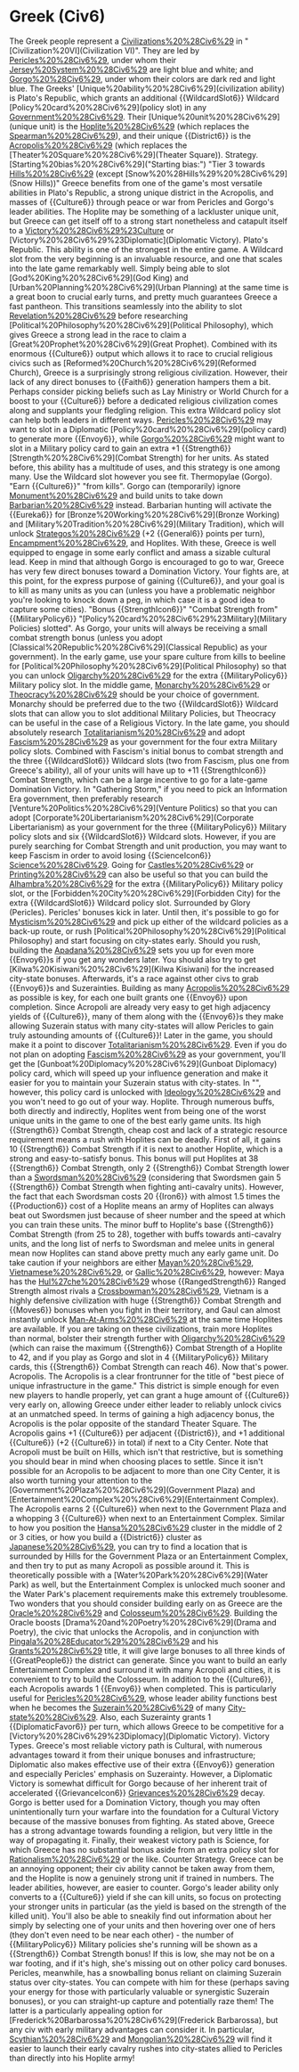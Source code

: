 # Greek (Civ6)

The Greek people represent a [Civilizations%20%28Civ6%29](civilization) in "[Civilization%20VI](Civilization VI)". They are led by [Pericles%20%28Civ6%29](Pericles), under whom their [Jersey%20System%20%28Civ6%29](colors) are light blue and white; and [Gorgo%20%28Civ6%29](Gorgo), under whom their colors are dark red and light blue.
The Greeks' [Unique%20ability%20%28Civ6%29](civilization ability) is Plato's Republic, which grants an additional {{WildcardSlot6}} Wildcard [Policy%20card%20%28Civ6%29](policy slot) in any [Government%20%28Civ6%29](government). Their [Unique%20unit%20%28Civ6%29](unique unit) is the [Hoplite%20%28Civ6%29](Hoplite) (which replaces the [Spearman%20%28Civ6%29](Spearman)), and their unique {{District6}} is the [Acropolis%20%28Civ6%29](Acropolis) (which replaces the [Theater%20Square%20%28Civ6%29](Theater Square)).
Strategy.
[Starting%20bias%20%28Civ6%29]("Starting bias:") "Tier 3 towards [Hills%20%28Civ6%29](Hills) (except [Snow%20%28Hills%29%20%28Civ6%29](Snow Hills))"
Greece benefits from one of the game's most versatile abilities in Plato's Republic, a strong unique district in the Acropolis, and masses of {{Culture6}} through peace or war from Pericles and Gorgo's leader abilities. The Hoplite may be something of a lackluster unique unit, but Greece can get itself off to a strong start nonetheless and catapult itself to a [Victory%20%28Civ6%29%23Culture](Cultural) or [Victory%20%28Civ6%29%23Diplomatic](Diplomatic Victory).
Plato's Republic.
This ability is one of the strongest in the entire game. A Wildcard slot from the very beginning is an invaluable resource, and one that scales into the late game remarkably well. Simply being able to slot [God%20King%20%28Civ6%29](God King) and [Urban%20Planning%20%28Civ6%29](Urban Planning) at the same time is a great boon to crucial early turns, and pretty much guarantees Greece a fast pantheon. This transitions seamlessly into the ability to slot [Revelation%20%28Civ6%29](Revelation) before researching [Political%20Philosophy%20%28Civ6%29](Political Philosophy), which gives Greece a strong lead in the race to claim a [Great%20Prophet%20%28Civ6%29](Great Prophet). Combined with its enormous {{Culture6}} output which allows it to race to crucial religious civics such as [Reformed%20Church%20%28Civ6%29](Reformed Church), Greece is a surprisingly strong religious civilization. However, their lack of any direct bonuses to {{Faith6}} generation hampers them a bit. Perhaps consider picking beliefs such as Lay Ministry or World Church for a boost to your {{Culture6}} before a dedicated religious civilization comes along and supplants your fledgling religion. 
This extra Wildcard policy slot can help both leaders in different ways. [Pericles%20%28Civ6%29](Pericles) may want to slot in a Diplomatic [Policy%20card%20%28Civ6%29](policy card) to generate more {{Envoy6}}, while [Gorgo%20%28Civ6%29](Gorgo) might want to slot in a Military policy card to gain an extra +1 {{Strength6}} [Strength%20%28Civ6%29](Combat Strength) for her units.
As stated before, this ability has a multitude of uses, and this strategy is one among many. Use the Wildcard slot however you see fit.
Thermopylae (Gorgo).
"Earn {{Culture6}}" "from kills".
Gorgo can (temporarily) ignore [Monument%20%28Civ6%29](Monuments) and build units to take down [Barbarian%20%28Civ6%29](barbarians) instead. Barbarian hunting will activate the {{Eureka6}} for [Bronze%20Working%20%28Civ6%29](Bronze Working) and [Military%20Tradition%20%28Civ6%29](Military Tradition), which will unlock [Strategos%20%28Civ6%29](Strategos) (+2 {{General6}} points per turn), [Encampment%20%28Civ6%29](Encampments), and Hoplites. With these, Greece is well equipped to engage in some early conflict and amass a sizable cultural lead. Keep in mind that although Gorgo is encouraged to go to war, Greece has very few direct bonuses toward a Domination Victory. Your fights are, at this point, for the express purpose of gaining {{Culture6}}, and your goal is to kill as many units as you can (unless you have a problematic neighbor you're looking to knock down a peg, in which case it is a good idea to capture some cities). 
"Bonus {{StrengthIcon6}}" "Combat Strength from" {{MilitaryPolicy6}} "[Policy%20card%20%28Civ6%29%23Military](Military Policies) slotted".
As Gorgo, your units will always be receiving a small combat strength bonus (unless you adopt [Classical%20Republic%20%28Civ6%29](Classical Republic) as your government). In the early game, use your spare culture from kills to beeline for [Political%20Philosophy%20%28Civ6%29](Political Philosophy) so that you can unlock [Oligarchy%20%28Civ6%29](Oligarchy) for the extra {{MilitaryPolicy6}} Military policy slot. In the middle game, [Monarchy%20%28Civ6%29](Monarchy) or [Theocracy%20%28Civ6%29](Theocracy) should be your choice of government. Monarchy should be preferred due to the two {{WildcardSlot6}} Wildcard slots that can allow you to slot additional Military Policies, but Theocracy can be useful in the case of a Religious Victory. In the late game, you should absolutely research [Totalitarianism%20%28Civ6%29](Totalitarianism) and adopt [Fascism%20%28Civ6%29](Fascism) as your government for the four extra Military policy slots. Combined with Fascism's initial bonus to combat strength and the three {{WildcardSlot6}} Wildcard slots (two from Fascism, plus one from Greece's ability), all of your units will have up to +11 {{StrengthIcon6}} Combat Strength, which can be a large incentive to go for a late-game Domination Victory. In "Gathering Storm," if you need to pick an Information Era government, then preferably research [Venture%20Politics%20%28Civ6%29](Venture Politics) so that you can adopt [Corporate%20Libertarianism%20%28Civ6%29](Corporate Libertarianism) as your government for the three {{MilitaryPolicy6}} Military policy slots and six {{WildcardSlot6}} Wildcard slots. However, if you are purely searching for Combat Strength and unit production, you may want to keep Fascism in order to avoid losing {{ScienceIcon6}} [Science%20%28Civ6%29](Science). Going for [Castles%20%28Civ6%29](Castles) or [Printing%20%28Civ6%29](Printing) can also be useful so that you can build the [Alhambra%20%28Civ6%29](Alhambra) for the extra {{MilitaryPolicy6}} Military policy slot, or the [Forbidden%20City%20%28Civ6%29](Forbidden City) for the extra {{WildcardSlot6}} Wildcard policy slot. 
Surrounded by Glory (Pericles).
Pericles' bonuses kick in later. Until then, it's possible to go for [Mysticism%20%28Civ6%29](Mysticism) and pick up either of the wildcard policies as a back-up route, or rush [Political%20Philosophy%20%28Civ6%29](Political Philosophy) and start focusing on city-states early. Should you rush, building the [Apadana%20%28Civ6%29](Apadana) sets you up for even more {{Envoy6}}s if you get any wonders later. You should also try to get [Kilwa%20Kisiwani%20%28Civ6%29](Kilwa Kisiwani) for the increased city-state bonuses. Afterwards, it's a race against other civs to grab {{Envoy6}}s and Suzerainties. Building as many [Acropolis%20%28Civ6%29](Acropoli) as possible is key, for each one built grants one {{Envoy6}} upon completion. Since Acropoli are already very easy to get high adjacency yields of {{Culture6}}, many of them along with the {{Envoy6}}s they make allowing Suzerain status with many city-states will allow Pericles to gain truly astounding amounts of {{Culture6}}!
Later in the game, you should make it a point to discover [Totalitarianism%20%28Civ6%29](Totalitarianism). Even if you do not plan on adopting [Fascism%20%28Civ6%29](Fascism) as your government, you'll get the [Gunboat%20Diplomacy%20%28Civ6%29](Gunboat Diplomacy) policy card, which will speed up your influence generation and make it easier for you to maintain your Suzerain status with city-states. In "", however, this policy card is unlocked with [Ideology%20%28Civ6%29](Ideology) and you won't need to go out of your way.
Hoplite.
Through numerous buffs, both directly and indirectly, Hoplites went from being one of the worst unique units in the game to one of the best early game units. Its high {{Strength6}} Combat Strength, cheap cost and lack of a strategic resource requirement means a rush with Hoplites can be deadly.
First of all, it gains 10 {{Strength6}} Combat Strength if it is next to another Hoplite, which is a strong and easy-to-satisfy bonus. This bonus will put Hoplites at 38 {{Strength6}} Combat Strength, only 2 {{Strength6}} Combat Strength lower than a [Swordsman%20%28Civ6%29](Swordsman) (considering that Swordsmen gain 5 {{Strength6}} Combat Strength when fighting anti-cavalry units). However, the fact that each Swordsman costs 20 {{Iron6}} with almost 1.5 times the {{Production6}} cost of a Hoplite means an army of Hoplites can always beat out Swordsmen just because of sheer number and the speed at which you can train these units.
The minor buff to Hoplite's base {{Strength6}} Combat Strength (from 25 to 28), together with buffs towards anti-cavalry units, and the long list of nerfs to Swordsman and melee units in general mean now Hoplites can stand above pretty much any early game unit. Do take caution if your neighbors are either [Mayan%20%28Civ6%29](Maya), [Vietnamese%20%28Civ6%29](Vietnam), or [Gallic%20%28Civ6%29](Gaul), however: Maya has the [Hul%27che%20%28Civ6%29](Hul'che) whose {{RangedStrength6}} Ranged Strength almost rivals a [Crossbowman%20%28Civ6%29](Crossbowman), Vietnam is a highly defensive civilization with huge {{Strength6}} Combat Strength and {{Moves6}} bonuses when you fight in their territory, and Gaul can almost instantly unlock [Man-At-Arms%20%28Civ6%29](Man-At-Arms) at the same time Hoplites are available. If you are taking on these civilizations, train more Hoplites than normal, bolster their strength further with [Oligarchy%20%28Civ6%29](Oligarchy) (which can raise the maximum {{Strength6}} Combat Strength of a Hoplite to 42, and if you play as Gorgo and slot in 4 {{MilitaryPolicy6}} Military cards, this {{Strength6}} Combat Strength can reach 46). Now that's power.
Acropolis.
The Acropolis is a clear frontrunner for the title of "best piece of unique infrastructure in the game." This district is simple enough for even new players to handle properly, yet can grant a huge amount of {{Culture6}} very early on, allowing Greece under either leader to reliably unlock civics at an unmatched speed.
In terms of gaining a high adjacency bonus, the Acropolis is the polar opposite of the standard Theater Square. The Acropolis gains +1 {{Culture6}} per adjacent {{District6}}, and +1 additional {{Culture6}} (+2 {{Culture6}} in total) if next to a City Center. Note that Acropoli must be built on Hills, which isn't that restrictive, but is something you should bear in mind when choosing places to settle. Since it isn't possible for an Acropolis to be adjacent to more than one City Center, it is also worth turning your attention to the [Government%20Plaza%20%28Civ6%29](Government Plaza) and [Entertainment%20Complex%20%28Civ6%29](Entertainment Complex). The Acropolis earns 2 {{Culture6}} when next to the Government Plaza and a whopping 3 {{Culture6}} when next to an Entertainment Complex. Similar to how you position the [Hansa%20%28Civ6%29](Hansa) cluster in the middle of 2 or 3 cities, or how you build a {{District6}} cluster as [Japanese%20%28Civ6%29](Japan), you can try to find a location that is surrounded by Hills for the Government Plaza or an Entertainment Complex, and then try to put as many Acropoli as possible around it. This is theoretically possible with a [Water%20Park%20%28Civ6%29](Water Park) as well, but the Entertainment Complex is unlocked much sooner and the Water Park's placement requirements make this extremely troublesome.
Two wonders that you should consider building early on as Greece are the [Oracle%20%28Civ6%29](Oracle) and [Colosseum%20%28Civ6%29](Colosseum). Building the Oracle boosts [Drama%20and%20Poetry%20%28Civ6%29](Drama and Poetry), the civic that unlocks the Acropolis, and in conjunction with [Pingala%20%28Educator%29%20%28Civ6%29](Pingala) and his [Grants%20%28Civ6%29](Grants) title, it will give large bonuses to all three kinds of {{GreatPeople6}} the district can generate. Since you want to build an early Entertainment Complex and surround it with many Acropoli and cities, it is convenient to try to build the Colosseum.
In addition to the {{Culture6}}, each Acropolis awards 1 {{Envoy6}} when completed. This is particularly useful for [Pericles%20%28Civ6%29](Pericles), whose leader ability functions best when he becomes the [Suzerain%20%28Civ6%29](Suzerain) of many [City-state%20%28Civ6%29](city-states). Also, each Suzerainty grants 1 {{DiplomaticFavor6}} per turn, which allows Greece to be competitive for a [Victory%20%28Civ6%29%23Diplomacy](Diplomatic Victory).
Victory Types.
Greece's most reliable victory path is Cultural, with numerous advantages toward it from their unique bonuses and infrastructure; Diplomatic also makes effective use of their extra {{Envoy6}} generation and especially Pericles' emphasis on Suzerainty. However, a Diplomatic Victory is somewhat difficult for Gorgo because of her inherent trait of accelerated {{GrievanceIcon6}} [Grievances%20%28Civ6%29](Grievance) decay. Gorgo is better used for a Domination Victory, though you may often unintentionally turn your warfare into the foundation for a Cultural Victory because of the massive bonuses from fighting. As stated above, Greece has a strong advantage towards founding a religion, but very little in the way of propagating it. Finally, their weakest victory path is Science, for which Greece has no substantial bonus aside from an extra policy slot for [Rationalism%20%28Civ6%29](Rationalism) or the like.
Counter Strategy.
Greece can be an annoying opponent; their civ ability cannot be taken away from them, and the Hoplite is now a genuinely strong unit if trained in numbers. The leader abilities, however, are easier to counter. 
Gorgo's leader ability only converts to a {{Culture6}} yield if she can kill units, so focus on protecting your stronger units in particular (as the yield is based on the strength of the killed unit). You'll also be able to sneakily find out information about her simply by selecting one of your units and then hovering over one of hers (they don't even need to be near each other) - the number of {{MilitaryPolicy6}} Military policies she's running will be shown as a {{Strength6}} Combat Strength bonus! If this is low, she may not be on a war footing, and if it's high, she's missing out on other policy card bonuses.
Pericles, meanwhile, has a snowballing bonus reliant on claiming Suzerain status over city-states. You can compete with him for these (perhaps saving your energy for those with particularly valuable or synergistic Suzerain bonuses), or you can straight-up capture and potentially raze them! The latter is a particularly appealing option for [Frederick%20Barbarossa%20%28Civ6%29](Frederick Barbarossa), but any civ with early military advantages can consider it. In particular, [Scythian%20%28Civ6%29](Scythia) and [Mongolian%20%28Civ6%29](Mongolia) will find it easier to launch their early cavalry rushes into city-states allied to Pericles than directly into his Hoplite army!